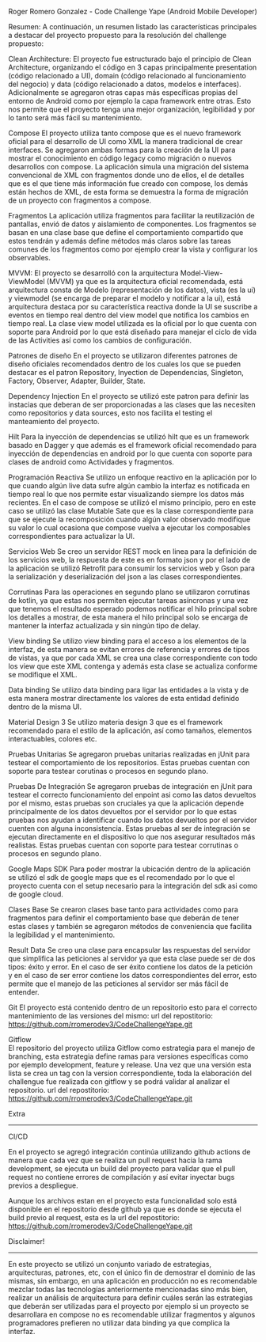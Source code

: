 Roger Romero Gonzalez - Code Challenge Yape (Android Mobile Developer)


Resumen:
A continuación, un resumen listado las características principales a destacar del proyecto propuesto para la resolución del challenge propuesto:

Clean Architecture:
El proyecto fue estructurado bajo el principio de Clean Architecture, organizando el código en 3 capas principalmente presentation (código relacionado a UI), domain (código relacionado al funcionamiento del negocio) y data (código relacionado a datos, modelos e interfaces). Adicionalmente se agregaron otras capas más específicas propias del entorno de Android como por ejemplo la capa framework entre otras. Esto nos permite que el proyecto tenga una mejor organización, legibilidad y por lo tanto será más fácil su mantenimiento.

Compose
El proyecto utiliza tanto compose que es el nuevo framework oficial para el desarrollo de UI como XML la manera tradicional de crear interfaces. Se agregaron ambas formas para la creación de la UI para mostrar el conocimiento en código legacy como migración o nuevos desarrollos con compose.
La aplicación simula una migración del sistema convencional de XML con fragmentos donde uno de ellos, el de detalles que es el que tiene más información fue creado con compose, los demás están hechos de XML, de esta forma se demuestra la forma de migración de un proyecto con fragmentos a compose.

Fragmentos
La aplicación utiliza fragmentos para facilitar la reutilización de pantallas, envió de datos y aislamiento de componentes. Los fragmentos se basan en una clase base que define el comportamiento compartido que estos tendrán y además define métodos más claros sobre las tareas comunes de los fragmentos como por ejemplo crear la vista y configurar los observables.

MVVM:
El proyecto se desarrolló con la arquitectura Model-View-ViewModel (MVVM) ya que es la arquitectura oficial recomendada, está arquitectura consta de Modelo (representación de los datos), vista (es la ui) y viewmodel (se encarga de preparar el modelo y notificar a la ui), está arquitectura destaca por su característica reactiva donde la UI se suscribe a eventos en tiempo real dentro del view model que notifica los cambios en tiempo real. La clase view model utilizada es la oficial por lo que cuenta con soporte para Android por lo que está diseñado para manejar el ciclo de vida de las Activities así como los cambios de configuración.

Patrones de diseño
En el proyecto se utilizaron diferentes patrones de diseño oficiales recomendados dentro de los cuales los que se pueden destacar es el patron Repository, Inyection de Dependencias, Singleton, Factory, Observer, Adapter, Builder, State.

Dependency Injection
En el proyecto se utilizó este patron para definir las instacias que deberan de ser proporcionadas a las clases que las necesiten como repositorios y data sources, esto nos facilita el testing  el manteamiento del proyecto.

Hilt
Para la inyección de dependencias se utilizó hilt que es un framework basado en Dagger y que además es el framework oficial recomendado para inyección de dependencias en android por lo que cuenta con soporte para clases de android como Actividades y fragmentos.

Programación Reactiva
Se utilizo un enfoque reactivo en la aplicación por lo que cuando algún live data sufre algún cambio la interfaz es notificada en tiempo real lo que nos permite estar visualizando siempre los datos más recientes. En el caso de compose se utilizó el mismo principio, pero en este caso se utilizó las clase Mutable Sate que es la clase correspondiente para que se ejecute la recomposición cuando algún valor observado modifique su valor lo cual ocasiona que compose vuelva a ejecutar los composables correspondientes para actualizar la UI.

Servicios Web
Se creo un servidor REST mock en linea para la definición de los servicios web, la respuesta de este es en formato json y por el lado de la aplicación se utilizó Retrofit para consumir los servicios web y Gson para la serialización y deserialización del json a las clases correspondientes.

Corrutinas
Para las operaciones en segundo plano se utilizaron corrutinas de kotlin, ya que estas nos permiten ejecutar tareas asíncronas y una vez que tenemos el resultado esperado podemos notificar el hilo principal sobre los detalles a mostrar, de esta manera el hilo principal solo se encarga de mantener la interfaz actualizada y sin ningún tipo de delay.

View binding
Se utilizo view binding para el acceso a los elementos de la interfaz, de esta manera se evitan errores de referencia y errores de tipos de vistas, ya que por cada XML se crea una clase correspondiente con todo los view que este XML contenga y además esta clase se actualiza conforme se modifique el XML.

Data binding
Se utilizo data binding para ligar las entidades a la vista y de esta manera mostrar directamente los valores de esta entidad definido dentro de la misma UI.

Material Design 3
Se utilizo materia design 3 que es el framework recomendado para el estilo de la aplicación, así como tamaños, elementos interactuables, colores etc.

Pruebas Unitarias
Se agregaron pruebas unitarias realizadas en jUnit para testear el comportamiento de los repositorios. Estas pruebas cuentan con soporte para testear corutinas o procesos en segundo plano.

Pruebas De Integración
Se agregaron pruebas de integración en jUnit para testear el correcto funcionamiento del enpoint asi como las datos devueltos por el mismo, estas pruebas son cruciales ya que la aplicación depende principalmente de los datos devueltos por el servidor por lo que estas pruebas nos ayudan a identificar cuando los datos devueltos por el servidor cuenten con alguna inconsistencia. Estas pruebas al ser de integración se ejecutan directamente en el dispositivo lo que nos asegurar resultados más realistas. Estas pruebas cuentan con soporte para testear corrutinas o procesos en segundo plano.

Google Maps SDK
Para poder mostrar la ubicación dentro de la aplicación se utilizó el sdk de google maps que es el recomendado por lo que el proyecto cuenta con el setup necesario para la integración del sdk asi como de google cloud.

Clases Base
Se crearon clases base tanto para actividades como para fragmentos para definir el comportamiento base que deberán de tener estas clases y también se agregaron métodos de conveniencia que facilita la legibilidad y el mantenimiento.

Result Data
Se creo una clase para encapsular las respuestas del servidor que simplifica las peticiones al servidor ya que esta clase puede ser de dos tipos: éxito y error.
En el caso de ser éxito contiene los datos de la petición y en el caso de ser error contiene los datos correspondientes del error, esto permite que el manejo de las peticiones al servidor ser más fácil de entender.

Git
El proyecto está contenido dentro de un repositorio esto para el correcto mantenimiento de las versiones del mismo: 
url del repostitorio: https://github.com/rromerodev3/CodeChallengeYape.git

Gitflow   
El repositorio del proyecto utiliza Gitflow como estrategia para el manejo de branching, esta estrategia define ramas para versiones específicas como por ejemplo development, feature y release. Una vez que una versión esta lista se crea un tag con la version correspondiente, toda la elaboración del challengue fue realizada con gitflow y se podrá validar al analizar el repositorio.
url del repostitorio: https://github.com/rromerodev3/CodeChallengeYape.git


Extra

----------------------------------------------------------------------------------------------- 

CI/CD

En el proyecto se agregó integración continúa utilizando github actions de manera que cada vez que se realiza un pull request hacia la rama development, se ejecuta un build del proyecto para validar que el pull request no contiene errores de compilación y así evitar inyectar bugs previos a despliegue.

Aunque los archivos estan en el proyecto esta funcionalidad solo está disponible en el repositorio desde github ya que es donde se ejecuta el build previo al request, esta es la url del repostitorio: https://github.com/rromerodev3/CodeChallengeYape.git



Disclaimer!

---------------------------------------------------------------------------------------------------- 

En este proyecto se utilizó un conjunto variado de estrategias, arquitecturas, patrones, etc, con el único fin de demostrar el dominio de las mismas, sin embargo, en una aplicación en producción no es recomendable mezclar todas las tecnologías anteriormente mencionadas sino más bien, realizar un análisis de arquitectura para definir cuáles serán las estrategias que deberán ser utilizadas para el proyecto por ejemplo si un proyecto se desarrollara en compose no es recomendable utilizar fragmentos y algunos programadores prefieren no utilizar data binding ya que complica la interfaz. 